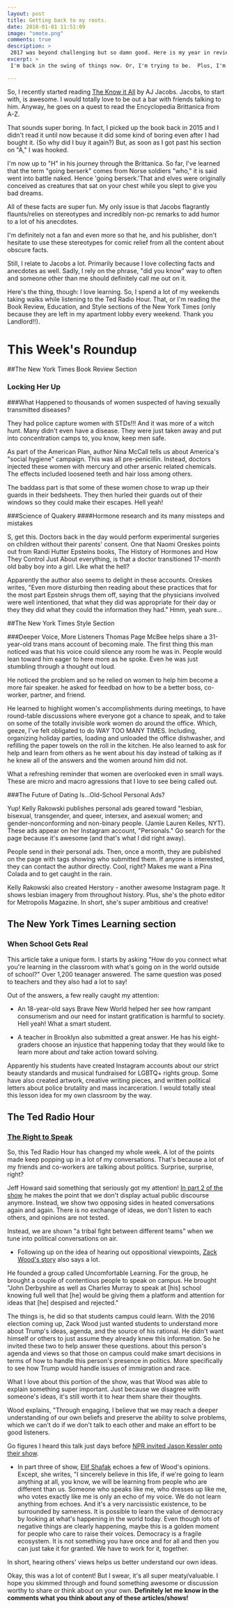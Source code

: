 ```yaml
---
layout: post
title: Getting back to my roots.
date: 2018-01-01 11:51:09
image: "smote.png"
comments: true
description: >
 2017 was beyond challenging but so damn good. Here is my year in review, including Oregon hikes, knitting projects, reads, writing milestones, etc. Plus, read on for my 2018 New Years' Resolutions. Thanks for reading!
excerpt: >
 I'm back in the swing of things now. Or, I'm trying to be.  Plus, I'm trying, *trying*, to read more, get back into living for poetry (reading and writing), and taking some time for physical activity.

---
```


So, I recently started reading [The Know it All](https://www.goodreads.com/book/show/28116.The_Know_It_All) by AJ Jacobs. Jacobs, to start with, is awesome. I would totally love to be out a bar with friends talking to him. Anyway, he goes on a quest to read the Encyclopedia Brittanica from A-Z.

That sounds super boring. In fact, I picked up the book back in 2015 and I didn't read it until now because it did some kind of boring even after I had bought it. (So why did I buy it again?) But, as soon as I got past his section on "A," I was hooked.

I'm now up to "H" in his journey through the Brittanica. So far, I've learned that the term "going berserk" comes from Norse soldiers "who," it is said went into battle naked. Hence 'going berserk.'That and elves were originally conceived as creatures that sat on your chest while you slept to give you bad dreams.

All of these facts are super fun. My only issue is that Jacobs flagrantly flaunts/relies on stereotypes and incredibly non-pc remarks to add humor to a lot of his anecdotes.

I'm definitely not a fan and even more so that he, and his publisher, don't hesitate to use these stereotypes for comic relief from all the content about obscure facts.

Still, I relate to Jacobs a lot. Primarily because I love collecting facts and anecdotes as well. Sadly, I rely on the phrase, "did you know" way to often and someone other than me should definitely call me out on it.

Here's the thing, though: I love learning. So, I spend a lot of my weekends taking walks while listening to the Ted Radio Hour. That, or I'm reading the Book Review, Education, and Style sections of the New York Times (only because they are left in my apartment lobby every weekend. Thank you Landlord!!).

# This Week's Roundup

##The New York Times Book Review Section

### Locking Her Up
###What Happened to thousands of women suspected of having sexually transmitted diseases?

They had police capture women with STDs!!! And it was more of a witch hunt. Many didn't even have a disease. They were just taken away and put into concentration camps to, you know, keep men safe.

As part of the American Plan, author Nina McCall tells us about America's "social hygiene" campaign. This was all pre-penicillin. Instead, doctors injected these women with mercury and other arsenic related chemicals. The effects included loosened teeth and hair loss among others.

The baddass part is that some of these women chose to wrap up their guards in their bedsheets. They then hurled their guards out of their windows so they could make their escapes. Hell yeah!

###Science of Quakery
####Hormone research and its many missteps and mistakes

S, get this. Doctors back in the day would perform experimental surgeries on children without their parents' consent. One that Naomi Oreskes points out from Randi Hutter Epsteins books, The History of Hormones and How They Control Just About everything, is that a doctor transitioned 17-month old baby boy into a girl. Like what the hell?

Apparently the author also seems to delight in these accounts. Oreskes writes, "Even more disturbing then reading about these practices that for the most part Epstein shrugs them off, saying that the physicians involved were well intentioned, that what they did was appropriate for their day or they they did what they could the information they had." Hmm, yeah sure...

##The New York Times Style Section

###Deeper Voice, More Listeners
Thomas Page McBee helps share a 31-year-old trans mans account of becoming male. The first thing this man noticed was that his voice could silence any room he was in. People would lean toward him eager to here more as he spoke. Even he was just stumbling through a thought out loud.

He noticed the problem and so he relied on women to help him become a more fair speaker. he asked for feedbad on how to be a better boss, co-worker, partner, and friend.

He learned to highlight women's accomplishments during meetings, to have round-table discussions where everyone got a chance to speak, and to take on some of the totally invisible work women do around the office. Which, geeze, I've felt obligated to do WAY TOO MANY TIMES. Including, organizing holiday parties, loading and unloaded the office dishwasher, and refilling the paper towels on the roll in the kitchen. He also learned to ask for help and learn from others as he went about his day instead of talking as if he knew all of the answers and the women around him did not.

What a refreshing reminder that women are overlooked even in small ways. These are micro and macro agressions that I love to see being called out.

###The Future of Dating Is...Old-School Personal Ads?

Yup! Kelly Rakowski publishes personal ads geared toward "lesbian, bisexual, transgender, and queer, intersex, and asexual women; and gender-nonconforming and non-binary people. (Jamie Lauren Keiles, NYT). These ads appear on her Instagram account, "Personals." Go search for the page because it's awesome (and that's what I did right away).

People send in their personal ads. Then, once a month, they are published on the page with tags showing who submitted them. If anyone is interested, they can contact the author directly. Cool, right? Makes me want a Pina Colada and to get caught in the rain.

Kelly Rakowski also created Herstory - another awesome Instagram page. It shows lesbian imagery from throughout history. Plus, she's the photo editor for Metropolis Magazine. In short, she's super ambitious and creative!

## The New York Times Learning section

### When School Gets Real

This article take a unique form. I starts by asking "How do you connect what you're learning in the classroom with what's going on in the world outside of school?" Over 1,200 teanager answered. The same question was posed to teachers and they also had a lot to say!

Out of the answers, a few really caught my attention:

- An 18-year-old says Brave New World helped her see how rampant consumerism and our need for instant gratification is harmful to society. Hell yeah! What a smart student.

- A teacher in Brooklyn also submitted a great answer. He has his eight-graders choose an injustice that happening today that they would like to learn more about *and* take action toward solving.

Apparently his students have created Instagram accounts about our strict beauty standards and musical fundraised for LGBTQ+ rights group. Some have also created artwork, creative writing pieces, and written political letters about police brutality and mass incarceration. I would totally steal this lesson idea for my own classroom by the way.

## The Ted Radio Hour
### [The Right to Speak](https://www.npr.org/programs/ted-radio-hour/632611360/the-right-to-speak)

So, this Ted Radio Hour has changed my whole week. A lot of the points made keep popping up in a lot of my conversations. That's because a lot of my friends and co-workers are talking about politics. Surprise, surprise, right?

Jeff Howard said something that seriously got my attention! [In part 2 of the show](https://www.npr.org/2018/07/27/632628282/jeffrey-howard-should-a-culture-dedicated-to-free-speech-limit-hate-speech) he makes the point that we don't display actual public discourse anymore. Instead, we show two opposing sides in heated conversations again and again. There is no exchange of ideas, we don't listen to each others, and opinions are not tested.

Instead, we are shown "a tribal fight between different teams" when we tune into political conversations on air.

- Following up on the idea of hearing out oppositional viewpoints, [Zack Wood's story](https://www.npr.org/2018/07/27/632612110/zachary-wood-why-should-we-listen-to-views-we-find-offensive) also says a lot.

He founded a group called Uncomfortable Learning. For the group, he brought a couple of contentious people to speak on campus. He brought "John Derbyshire as well as Charles Murray to speak at [his] school knowing full well that [he] would be giving them a platform and attention for ideas that [he] despised and rejected."

The things is, he did so that students campus could learn. With the 2016 election coming up, Zack Wood just wanted students to understand more about Trump's ideas, agenda, and the source of his rational. He didn't want himself or others to just assume they already knew this information. So he invited these two to help answer these questions.  about this person's agenda and views so that those on campus could make smart decisions in terms of how to handle this person's presence in politics. More specifically to see how Trump would handle issues of immigration and race.

What I love about this portion of the show, was that Wood was able to explain something super important. Just because we disagree with someone's ideas, it's still worth it to hear them share their thoughts.

Wood explains, "Through engaging, I believe that we may reach a deeper understanding of our own beliefs and preserve the ability to solve problems, which we can't do if we don't talk to each other and make an effort to be good listeners.

Go figures I heard this talk just days before [NPR invited Jason Kessler onto their show](https://www.npr.org/2018/08/13/638102276/npr-criticized-for-interview-with-white-supremacist-jason-kessler).

- In part three of show, [Elif Shafak](https://www.npr.org/2018/07/27/632633072/elif-shafak-what-happens-when-different-viewpoints-are-silenced) echoes a few of Wood's opinions. Except, she writes,
"I sincerely believe in this life, if we're going to learn anything at all, you know, we will be learning from people who are different than us. Someone who speaks like me, who dresses up like me, who votes exactly like me is only an echo of my voice. We do not learn anything from echoes. And it's a very narcissistic existence, to be surrounded by sameness. It is possible to learn the value of democracy by looking at what's happening in the world today. Even though lots of negative things are clearly happening, maybe this is a golden moment for people who care to raise their voices. Democracy is a fragile ecosystem. It is not something you have once and for all and then you can just take it for granted. We have to work for it, together.

In short, hearing others' views helps us better understand our own ideas.


Okay, this was a lot of content! But I swear, it's all super meaty/valuable. I hope you skimmed through and found something awesome or discussion worthy to share or think about on your own. **Definitely let me know in the comments what you think about any of these articles/shows!**
